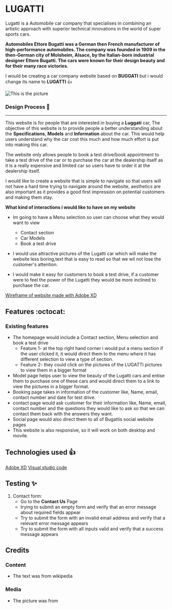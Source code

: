 # LUGATTI
Lugatti is a Automobile car company that specialises in combining an artistic approach with superior technical innovations in the world of super sports cars.

**Automobiles Ettore Bugatti was a German then French manufacturer of high-performance automobiles. The company was founded in 1909 in the then-German city of Molsheim, Alsace, by the Italian-born industrial designer Ettore Bugatti. The cars were known for their design beauty and for their many race victories.**

I would be creating a car company website based on **BUGGATI** but i would change its name to **LUGATTI** :+1:

![This is the picture](https://cimg2.ibsrv.net/ibimg/hgm/1920x1080-1/100/800/the-final-bugatti-divo_100800186.jpg)


### Design Process :rocket:
------------------
This website is for people that are interested in buying a **Luggati** car, The objective of this website is to provide people a better understanding about the **Specifications**, **Models** and **Information** about the car. This would help users understand why the car cost this much and how much effort is put into making this car.

The website only allows people to book a test drive/book appointment to take a test drive of the car or to purchase the car at the dealership itself as it is a really expensive and limited car so users have to order it at the dealership itself.

I would like to create a website that is simple to navigate so that users will not have a hard time trying to navigate around the website, aesthetics are also important as it provides a good first impression on potential customers and making them stay.

**What kind of interactions i would like to have on my website**
* Im going to have a Menu selection so user can choose what they would want to view
    * Contact section
    * Car Models
    * Book a test drive

* I would use attractive pictures of the Lugatti car which will make the website less boring,text that is easy to read so that we wil not lose the customer's attention.
* I would make it easy for customers to book a test drive, if a customer were to feel the power of the Lugatti they would be more inclined to purchase the car.

[Wireframe of website made with Adobe XD](https://xd.adobe.com/view/231ce738-51a0-4206-b487-6f7e6edaa566-764f/)
## Features :octocat:
### Existing features

* The homepage would include a Contact section, Menu selection and book a test drive
    * Feature 1- at the top right hand corner i would put a menu section if the user clicked it, it would direct them to the menu where it has different selection to view a type of section.
    * Feature 2- they could click on the pictures of the LUGATTI pictures to view them in a bigger format 
* Model page helps user to view the beauty of the Lugatti cars and entise them to purchase one of these cars and would direct them to a link to view the pictures in a bigger format.
* Booking page takes in information of the customer like, Name, email, contact number and date for test drive.
* contact page would ask customer for their information like, Name, email, contact number and the questions they would like to ask so that we can contact them back with the answers they want.
* Social page would also direct them to all of Bugattis social website pages
* This website is also responsive, so it will work on both desktop and movile.


## Technologies used :+1:
[Adobe XD](https://www.adobe.com/sg/products/xd.html)
[Visual studio code](https://code.visualstudio.com/)

## Testing :sparkles:
1. Contact form:
    * Go to the **Contact Us** Page
    * trying to submit an empty form and verify that an error message about required fields appear
    * Try to submit the form with an invalid email address and verify that a relevant error message appears
    * Try to submit the form with all inputs valid and verify that a success message appears

## Credits

### Content
* The text was from wikipedia

### Media
* The picture was from 